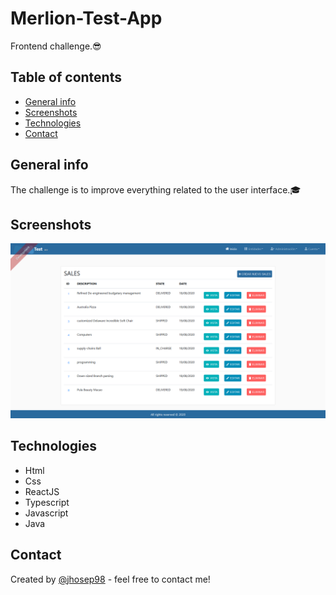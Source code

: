 # Merlion-Test-App

Frontend challenge.😎

## Table of contents

- [General info](#general-info)
- [Screenshots](#screenshots)
- [Technologies](#technologies)
- [Contact](#contact)

## General info

The challenge is to improve everything related to the user interface.🎓

## Screenshots

![Game screenshot](./Sales.png)

## Technologies

- Html
- Css
- ReactJS
- Typescript
- Javascript
- Java

## Contact

Created by [@jhosep98](https://jhosep98.github.io/Portfolio2020jdb/) - feel free to contact me!
